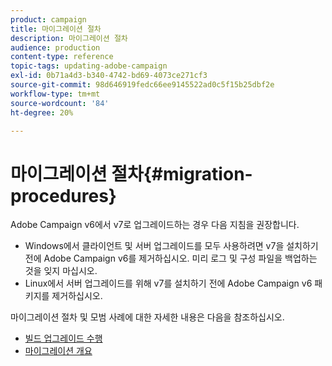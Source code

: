 ```yaml
---
product: campaign
title: 마이그레이션 절차
description: 마이그레이션 절차
audience: production
content-type: reference
topic-tags: updating-adobe-campaign
exl-id: 0b71a4d3-b340-4742-bd69-4073ce271cf3
source-git-commit: 98d646919fedc66ee9145522ad0c5f15b25dbf2e
workflow-type: tm+mt
source-wordcount: '84'
ht-degree: 20%

---
```


# 마이그레이션 절차{#migration-procedures}

Adobe Campaign v6에서 v7로 업그레이드하는 경우 다음 지침을 권장합니다.

* Windows에서 클라이언트 및 서버 업그레이드를 모두 사용하려면 v7을 설치하기 전에 Adobe Campaign v6를 제거하십시오. 미리 로그 및 구성 파일을 백업하는 것을 잊지 마십시오.
* Linux에서 서버 업그레이드를 위해 v7를 설치하기 전에 Adobe Campaign v6 패키지를 제거하십시오.

마이그레이션 절차 및 모범 사례에 대한 자세한 내용은 다음을 참조하십시오.

* [빌드 업그레이드 수행](https://helpx.adobe.com/kr/campaign/kb/acc-build-upgrade.html)
* [마이그레이션 개요](../../migration/using/about-migration.md)

